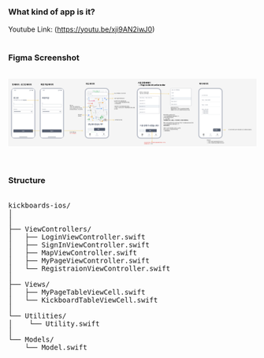 

#

### What kind of app is it?

Youtube Link:
(https://youtu.be/xji9AN2iwJ0)

#

### Figma Screenshot

&nbsp;&nbsp;&nbsp;&nbsp;<img src="FigmaScreenshot.png"><br/><br/>

#

### Structure

<pre>  
kickboards-ios/
│
│
├── ViewControllers/
│   ├── LoginViewController.swift
│   ├── SignInViewController.swift
│   ├── MapViewController.swift
│   ├── MyPageViewController.swift
│   └── RegistraionViewController.swift
│
├── Views/
│   ├── MyPageTableViewCell.swift
│   └── KickboardTableViewCell.swift
│
└── Utilities/
│    └── Utility.swift
│
└── Models/
    └── Model.swift
    
</pre>
